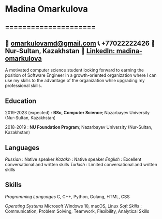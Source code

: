# **Madina Omarkulova**
=====================
----------------------------------------------
:e-mail: omarkulovamd@gmail.com      :telephone_receiver: +77022222426      :round_pushpin: Nur-Sultan, Kazakhstan
:link: [LinkedIn: madina-omarkulova](https://www.linkedin.com/in/madina-omarkulova/)
----------------------------------------------

A motivated computer science student looking forward to earning the position of Software Engineer in a growth-oriented organization where I can use my skills to the advantage of the organization while upgrading my professional skills.

**Education**
--------------

2019-2023 (expected)
:   **BSc, Computer Science**; Nazarbayev University (Nur-Sultan, Kazakhstan)

2018-2019
:   **NU Foundation Program**; Nazarbayev University (Nur-Sultan, Kazakhstan)

**Languages**
-------------
*Russian* :     Native speaker
*Kazakh* :      Native speaker
*English* :     Excellent conversational and written skills
*Turkish* :     Limited conversational and written skills

**Skills**
-------------
_Programming Languages_ 
C, C++,  Python, Golang, HTML, CSS

_Operating Systems_
Microsoft Windows 10, macOS, Linux
_Soft Skills_ : Communication, Problem Solving, Teamwork, Flexibility, Analytical Skills
